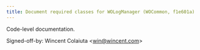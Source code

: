 ```yaml
---
title: Document required classes for WOLogManager (WOCommon, f1e601a)
---
```


Code-level documentation.

Signed-off-by: Wincent Colaiuta &lt;win@wincent.com&gt;
